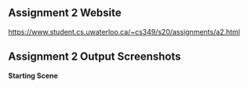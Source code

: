## Assignment 2 Website
https://www.student.cs.uwaterloo.ca/~cs349/s20/assignments/a2.html

## Assignment 2 Output Screenshots
**Starting Scene**